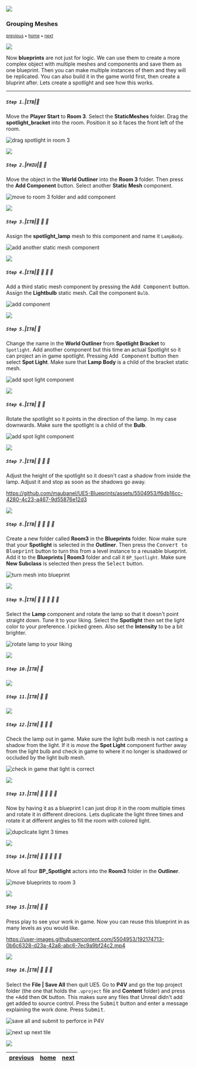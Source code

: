 ![](../images/line3.png)

### Grouping Meshes

<sub>[previous](../collision/README.md#user-content-collision-events) • [home](../README.md#user-content-ue4-blueprints) • [next](../dynamic-materials/README.md#user-content-dynamic-materials)</sub>

![](../images/line3.png)

Now **blueprints** are not just for logic. We can use them to create a more complex object with multiple meshes and components and save them as one blueprint. Then you can make multiple instances of them and they will be replicated. You can also build it in the game world first, then create a bluprint after. Lets create a spotlight and see how this works.

---

##### `Step 1.`\|`ITB`|:small_blue_diamond:

Move the **Player Start** to **Room 3**. Select the **StaticMeshes** folder. Drag the **spotlight_bracket** into the room. Position it so it faces the front left of the room.

![drag spotlight in room 3](images/DragBracketRm3.png)

![](../images/line2.png)

##### `Step 2.`\|`FHIU`|:small_blue_diamond: :small_blue_diamond: 

Move the object in the **World Outliner** into the **Room 3** folder. Then press the **Add Component** button. Select another **Static Mesh** component.

![move to room 3 folder and add component](images/MoveToRoom3.png)

![](../images/line2.png)

##### `Step 3.`\|`ITB`|:small_blue_diamond: :small_blue_diamond: :small_blue_diamond:

Assign the **spotlight_lamp** mesh to this component and name it `LampBody`.


![add another static mesh component](images/AddSecondStaticMeshRm3.png)

![](../images/line2.png)

##### `Step 4.`\|`ITB`|:small_blue_diamond: :small_blue_diamond: :small_blue_diamond: :small_blue_diamond:

Add a third static mesh component by pressing the <kbd>Add Component</kbd> button. Assign the **Lightbulb** static mesh. Call the component `Bulb`.

![add component](images/Assign3rdStaticMeshComponent.png)


![](../images/line2.png)

##### `Step 5.`\|`ITB`| :small_orange_diamond:

Change the name in the **World Outliner** from **Spotlight Bracket** to `Spotlight`. Add another component but this time an actual Spotlight so it can project an in game spotlight. Pressing <kbd>Add Component</kbd> button then select **Spot Light**. Make sure that **Lamp Body** is a child of the bracket static mesh.

![add spot light component](images/AddSpotLightComponent.png)

![](../images/line2.png)

##### `Step 6.`\|`ITB`| :small_orange_diamond: :small_blue_diamond:

Rotate the spotlight so it points in the direction of the lamp.  In my case downwards.  Make sure the spotlight is a child of the **Bulb**.

![add spot light component](images/rotateSpotlight.png)

![](../images/line2.png)

##### `Step 7.`\|`ITB`| :small_orange_diamond: :small_blue_diamond: :small_blue_diamond:

Adjust the height of the spotlight so it doesn't cast a shadow from inside the lamp.  Adjust it and stop as soon as the shadows go away.

https://github.com/maubanel/UE5-Blueprints/assets/5504953/f6db16cc-4280-4c23-a467-9d55876e12d3

![](../images/line2.png)

##### `Step 8.`\|`ITB`| :small_orange_diamond: :small_blue_diamond: :small_blue_diamond: :small_blue_diamond:

Create a new folder called **Room3** in the **Blueprints** folder. Now make sure that your **Spotlight** is selected in the **Outliner**. Then press the <kbd>Convert to Blueprint</kbd> button to turn this from a level instance to a reusable blueprint. Add it to the **Blueprints | Room3** folder and call it `BP_Spotlight`. Make sure **New Subclass** is selected then press the <kbd>Select</kbd> button. 

![turn mesh into blueprint](images/TurnSpotlightIntoBPRm3.png)

![](../images/line2.png)

##### `Step 9.`\|`ITB`| :small_orange_diamond: :small_blue_diamond: :small_blue_diamond: :small_blue_diamond: :small_blue_diamond:

Select the **Lamp** component and rotate the lamp so that it doesn't point straight down. Tune it to your liking. Select the **Spotlight** then set the light color to your preference. I picked green. Also set the **Intensity** to be a bit brighter.

![rotate lamp to your liking](images/RotateLampToOffsetIt.png)

![](../images/line2.png)

##### `Step 10.`\|`ITB`| :large_blue_diamond:

![](../images/line2.png)

##### `Step 11.`\|`ITB`| :large_blue_diamond: :small_blue_diamond: 



![](../images/line2.png)


##### `Step 12.`\|`ITB`| :large_blue_diamond: :small_blue_diamond: :small_blue_diamond: 

Check the lamp out in game. Make sure the light bulb mesh is not casting a shadow from the light. If it is *move* the **Spot Light** component further away from the light bulb and check in game to where it no longer is shadowed or occluded by the light bulb mesh.

![check in game that light is correct](images/CheckInGameLightBehindBulb.png)


![](../images/line2.png)

##### `Step 13.`\|`ITB`| :large_blue_diamond: :small_blue_diamond: :small_blue_diamond:  :small_blue_diamond: 

Now by having it as a blueprint I can just drop it in the room multiple times and rotate it in different direcions. Lets duplicate the light three times and rotate it at different angles to fill the room with colored light.

![dupclicate light 3 times](images/dupe3.png)

![](../images/line2.png)

##### `Step 14.`\|`ITB`| :large_blue_diamond: :small_blue_diamond: :small_blue_diamond: :small_blue_diamond:  :small_blue_diamond: 

Move all four **BP_Spotlight** actors into the **Room3** folder in the **Outliner**.

![move blueprints to room 3](images/moveToRoom3F.png)

![](../images/line2.png)

##### `Step 15.`\|`ITB`| :large_blue_diamond: :small_orange_diamond: 

Press play to see your work in game.  Now you can reuse this blueprint in as many levels as you would like.

https://user-images.githubusercontent.com/5504953/192174713-0b6c6328-d23a-42a8-abc6-7ec9a9bf24c2.mp4

![](../images/line2.png)

##### `Step 16.`\|`ITB`| :large_blue_diamond: :small_orange_diamond:   :small_blue_diamond: 

Select the **File | Save All** then quit UE5.   Go to **P4V** and go the top project folder (the one that holds the `.uproject` file and **Content** folder) and press the <kbd>+Add</kbd> then <kbd>OK</kbd> button.  This makes sure any files that Unreal didn't add get added to source control. Press the <kbd>Submit</kbd> button and enter a message explaining the work done.  Press <kbd>Submit</kbd>.

![save all and submit to perforce in P4V](images/submitP4.png)

<!-- <img src="https://via.placeholder.com/1000x100/45D7CA/000000/?text=Next Up - Dynamic Materials"> -->

![next up next tile](images/banner.png)

![](../images/line.png)

| [previous](../collision/README.md#user-content-collision-events)| [home](../README.md#user-content-ue4-blueprints) | [next](../dynamic-materials/README.md#user-content-dynamic-materials)|
|---|---|---|
